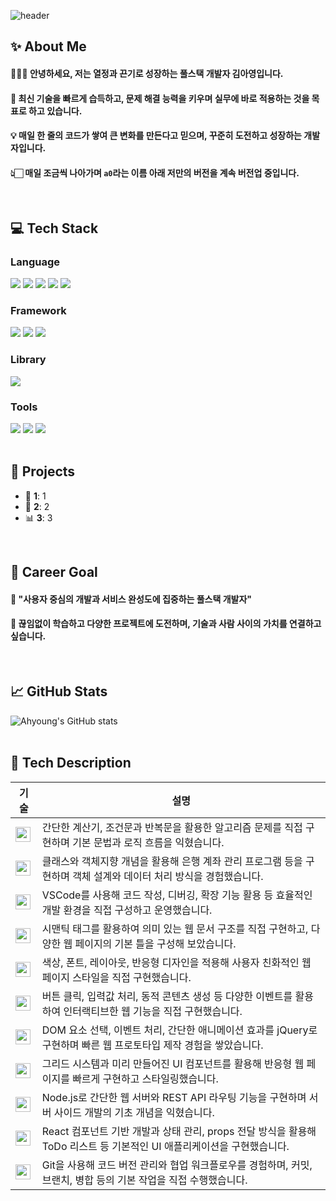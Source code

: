 <!--Header-->
![header](https://capsule-render.vercel.app/api?type=waving&color=2d1396&height=300&section=header&text=%E2%9C%A6%20Ahyoung%27s%20Code%20%E2%9C%A6&fontColor=ffffff&fontSize=44&animation=fadeIn)

</div>

<div>
  <!--Body-->
  
  ## ✨ About Me  
  #### 💁🏻‍♀️ 안녕하세요, 저는 **열정과 끈기**로 성장하는 풀스택 개발자 김아영입니다.<br/>
  #### 🚀 최신 기술을 빠르게 습득하고, 문제 해결 능력을 키우며 실무에 바로 적용하는 것을 목표로 하고 있습니다.<br/>
  #### 💡 매일 한 줄의 코드가 쌓여 큰 변화를 만든다고 믿으며, 꾸준히 도전하고 성장하는 개발자입니다.<br/>
  #### 👆🏻 매일 조금씩 나아가며 `a0`라는 이름 아래 저만의 버전을 계속 버전업 중입니다.
  <br/>

  ## 💻 Tech Stack  

  ### Language  
  <img src="https://img.shields.io/badge/Python-3776AB?style=flat-square&logo=Python&logoColor=white"/>
  <img src="https://img.shields.io/badge/JavaScript-F7DF1E?style=flat-square&logo=JavaScript&logoColor=white"/>
  <img src="https://img.shields.io/badge/Java-007396?style=flat-square&logo=Java&logoColor=white"/>
  <img src="https://img.shields.io/badge/HTML5-E34F26?style=flat-square&logo=HTML5&logoColor=white"/>
  <img src="https://img.shields.io/badge/CSS3-1572B6?style=flat-square&logo=CSS3&logoColor=white"/>
  <br/>

  ### Framework  
  <img src="https://img.shields.io/badge/React-61DAFB?style=flat-square&logo=React&logoColor=white"/>
  <img src="https://img.shields.io/badge/Bootstrap-7952B3?style=flat-square&logo=Bootstrap&logoColor=white"/>
  <img src="https://img.shields.io/badge/Node.js-339933?style=flat-square&logo=Node.js&logoColor=white"/>
  <br/>

  ### Library  
  <img src="https://img.shields.io/badge/jQuery-0769AD?style=flat-square&logo=jQuery&logoColor=white"/>
  <br/>

  ### Tools  
  <img src="https://img.shields.io/badge/Git-F05032?style=flat-square&logo=Git&logoColor=white"/>
  <img src="https://img.shields.io/badge/GitHub-181717?style=flat-square&logo=GitHub&logoColor=white"/>
  <img src="https://img.shields.io/badge/VSCode-007ACC?style=flat-square&logo=Visual%20Studio%20Code&logoColor=white"/>
  <br/><br/>

  ## 📌 Projects  
  - 🎯 **1**: 1
  - 📝 **2**: 2
  - 📊 **3**: 3
<br/>

## 🧭 Career Goal  
#### :mag_right: **"사용자 중심의 개발과 서비스 완성도에 집중하는 풀스택 개발자"**  
#### :seedling: 끊임없이 학습하고 다양한 프로젝트에 도전하며, 기술과 사람 사이의 가치를 연결하고 싶습니다.
<br/>

## 📈 GitHub Stats  
 ![Ahyoung's GitHub stats](https://github-readme-stats.vercel.app/api?username=ay0ung&show_icons=true&theme=tokyonight)
<br/><br/>


## 🧾 Tech Description  

| 기술 | 설명 |
|---|---|
| <img src="https://img.shields.io/badge/Python-3776AB?style=flat-square&logo=Python&logoColor=white" height="24" /> | 간단한 계산기, 조건문과 반복문을 활용한 알고리즘 문제를 직접 구현하며 기본 문법과 로직 흐름을 익혔습니다. |
| <img src="https://img.shields.io/badge/Java-007396?style=flat-square&logo=Java&logoColor=white" height="24" /> | 클래스와 객체지향 개념을 활용해 은행 계좌 관리 프로그램 등을 구현하며 객체 설계와 데이터 처리 방식을 경험했습니다. |
| <img src="https://img.shields.io/badge/Visual_Studio_Code-007ACC?style=flat-square&logo=Visual-Studio-Code&logoColor=white" height="24" /> | VSCode를 사용해 코드 작성, 디버깅, 확장 기능 활용 등 효율적인 개발 환경을 직접 구성하고 운영했습니다. |
| <img src="https://img.shields.io/badge/HTML5-E34F26?style=flat-square&logo=HTML5&logoColor=white" height="24" /> | 시맨틱 태그를 활용하여 의미 있는 웹 문서 구조를 직접 구현하고, 다양한 웹 페이지의 기본 틀을 구성해 보았습니다. |
| <img src="https://img.shields.io/badge/CSS3-1572B6?style=flat-square&logo=CSS3&logoColor=white" height="24" /> | 색상, 폰트, 레이아웃, 반응형 디자인을 적용해 사용자 친화적인 웹 페이지 스타일을 직접 구현했습니다. |
| <img src="https://img.shields.io/badge/JavaScript-F7DF1E?style=flat-square&logo=JavaScript&logoColor=white" height="24" /> | 버튼 클릭, 입력값 처리, 동적 콘텐츠 생성 등 다양한 이벤트를 활용하여 인터랙티브한 웹 기능을 직접 구현했습니다. |
| <img src="https://img.shields.io/badge/jQuery-0769AD?style=flat-square&logo=jQuery&logoColor=white" height="24" /> | DOM 요소 선택, 이벤트 처리, 간단한 애니메이션 효과를 jQuery로 구현하며 빠른 웹 프로토타입 제작 경험을 쌓았습니다. |
| <img src="https://img.shields.io/badge/Bootstrap-7952B3?style=flat-square&logo=Bootstrap&logoColor=white" height="24" /> | 그리드 시스템과 미리 만들어진 UI 컴포넌트를 활용해 반응형 웹 페이지를 빠르게 구현하고 스타일링했습니다. |
| <img src="https://img.shields.io/badge/Node.js-339933?style=flat-square&logo=Node.js&logoColor=white" height="24" /> | Node.js로 간단한 웹 서버와 REST API 라우팅 기능을 구현하며 서버 사이드 개발의 기초 개념을 익혔습니다. |
| <img src="https://img.shields.io/badge/React-61DAFB?style=flat-square&logo=React&logoColor=white" height="24" /> | React 컴포넌트 기반 개발과 상태 관리, props 전달 방식을 활용해 ToDo 리스트 등 기본적인 UI 애플리케이션을 구현했습니다. |
| <img src="https://img.shields.io/badge/Git-F05032?style=flat-square&logo=Git&logoColor=white" height="24" /> | Git을 사용해 코드 버전 관리와 협업 워크플로우를 경험하며, 커밋, 브랜치, 병합 등의 기본 작업을 직접 수행했습니다. |




  <br/><br/>
</div>
